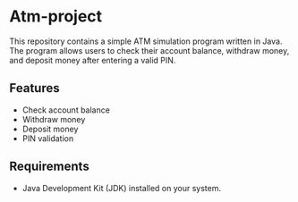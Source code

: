 # Atm-project

This repository contains a simple ATM simulation program written in Java. The program allows users to check their account balance, withdraw money, and deposit money after entering a valid PIN.

## Features

- Check account balance
- Withdraw money
- Deposit money
- PIN validation

## Requirements

- Java Development Kit (JDK) installed on your system.

